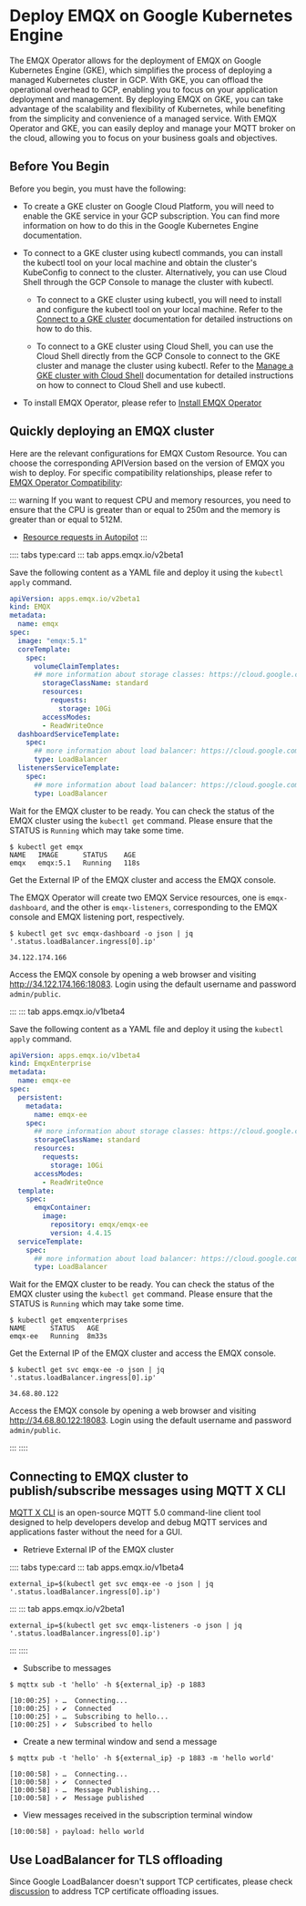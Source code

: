 # Deploy EMQX on Google Kubernetes Engine

The EMQX Operator allows for the deployment of EMQX on Google Kubernetes Engine (GKE), which simplifies the process of deploying a managed Kubernetes cluster in GCP. With GKE, you can offload the operational overhead to GCP, enabling you to focus on your application deployment and management. By deploying EMQX on GKE, you can take advantage of the scalability and flexibility of Kubernetes, while benefiting from the simplicity and convenience of a managed service. With EMQX Operator and GKE, you can easily deploy and manage your MQTT broker on the cloud, allowing you to focus on your business goals and objectives.


## Before You Begin
Before you begin, you must have the following:

- To create a GKE cluster on Google Cloud Platform, you will need to enable the GKE service in your GCP subscription. You can find more information on how to do this in the Google Kubernetes Engine documentation.


- To connect to a GKE cluster using kubectl commands, you can install the kubectl tool on your local machine and obtain the cluster's KubeConfig to connect to the cluster. Alternatively, you can use Cloud Shell through the GCP Console to manage the cluster with kubectl.

  - To connect to a GKE cluster using kubectl, you will need to install and configure the kubectl tool on your local machine. Refer to the [Connect to a GKE cluster](https://cloud.google.com/kubernetes-engine/docs/how-to/cluster-access-for-kubectl) documentation for detailed instructions on how to do this.

  - To connect to a GKE cluster using Cloud Shell, you can use the Cloud Shell directly from the GCP Console to connect to the GKE cluster and manage the cluster using kubectl. Refer to the [Manage a GKE cluster with Cloud Shell](https://cloud.google.com/code/docs/shell/create-configure-gke-cluster) documentation for detailed instructions on how to connect to Cloud Shell and use kubectl.

- To install EMQX Operator, please refer to [Install EMQX Operator](../getting-started/getting-started.md)

## Quickly deploying an EMQX cluster

Here are the relevant configurations for EMQX Custom Resource. You can choose the corresponding APIVersion based on the version of EMQX you wish to deploy. For specific compatibility relationships, please refer to [EMQX Operator Compatibility](../index.md):

  ::: warning
  If you want to request CPU and memory resources, you need to ensure that the CPU is greater than or equal to 250m and the memory is greater than or equal to 512M.

  - [Resource requests in Autopilot](https://cloud.google.com/kubernetes-engine/docs/concepts/autopilot-resource-requests)
  :::

:::: tabs type:card
::: tab apps.emqx.io/v2beta1

Save the following content as a YAML file and deploy it using the `kubectl apply` command.


```yaml
apiVersion: apps.emqx.io/v2beta1
kind: EMQX
metadata:
  name: emqx
spec:
  image: "emqx:5.1"
  coreTemplate:
    spec:
      volumeClaimTemplates:
      ## more information about storage classes: https://cloud.google.com/kubernetes-engine/docs/concepts/persistent-volumes#storageclasses
        storageClassName: standard
        resources:
          requests:
            storage: 10Gi
        accessModes:
        - ReadWriteOnce
  dashboardServiceTemplate:
    spec:
      ## more information about load balancer: https://cloud.google.com/kubernetes-engine/docs/how-to/internal-load-balancing
      type: LoadBalancer
  listenersServiceTemplate:
    spec:
      ## more information about load balancer: https://cloud.google.com/kubernetes-engine/docs/how-to/internal-load-balancing
      type: LoadBalancer
```

Wait for the EMQX cluster to be ready. You can check the status of the EMQX cluster using the `kubectl get` command. Please ensure that the STATUS is `Running` which may take some time.

```shell
$ kubectl get emqx
NAME   IMAGE      STATUS    AGE
emqx   emqx:5.1   Running   118s
```

Get the External IP of the EMQX cluster and access the EMQX console.

The EMQX Operator will create two EMQX Service resources, one is `emqx-dashboard`, and the other is `emqx-listeners`, corresponding to the EMQX console and EMQX listening port, respectively.

```shell
$ kubectl get svc emqx-dashboard -o json | jq '.status.loadBalancer.ingress[0].ip'

34.122.174.166
```

Access the EMQX console by opening a web browser and visiting http://34.122.174.166:18083. Login using the default username and password `admin/public`.

:::
::: tab apps.emqx.io/v1beta4

Save the following content as a YAML file and deploy it using the `kubectl apply` command.



```yaml
apiVersion: apps.emqx.io/v1beta4
kind: EmqxEnterprise
metadata:
  name: emqx-ee
spec:
  persistent:
    metadata:
      name: emqx-ee
    spec:
      ## more information about storage classes: https://cloud.google.com/kubernetes-engine/docs/concepts/persistent-volumes#storageclasses
      storageClassName: standard
      resources:
        requests:
          storage: 10Gi
      accessModes:
        - ReadWriteOnce
  template:
    spec:
      emqxContainer:
        image:
          repository: emqx/emqx-ee
          version: 4.4.15
  serviceTemplate:
    spec:
      ## more information about load balancer: https://cloud.google.com/kubernetes-engine/docs/how-to/internal-load-balancing
      type: LoadBalancer
```

Wait for the EMQX cluster to be ready. You can check the status of the EMQX cluster using the `kubectl get` command. Please ensure that the STATUS is `Running` which may take some time.

```shell
$ kubectl get emqxenterprises
NAME      STATUS   AGE
emqx-ee   Running  8m33s
```

Get the External IP of the EMQX cluster and access the EMQX console.

```shell
$ kubectl get svc emqx-ee -o json | jq '.status.loadBalancer.ingress[0].ip'

34.68.80.122
```

Access the EMQX console by opening a web browser and visiting http://34.68.80.122:18083. Login using the default username and password `admin/public`.

:::
::::

## Connecting to EMQX cluster to publish/subscribe messages using MQTT X CLI

[MQTT X CLI](https://mqttx.app/cli) is an open-source MQTT 5.0 command-line client tool designed to help developers develop and debug MQTT services and applications faster without the need for a GUI.

- Retrieve External IP of the EMQX cluster

:::: tabs type:card
::: tab apps.emqx.io/v1beta4

```shell
external_ip=$(kubectl get svc emqx-ee -o json | jq '.status.loadBalancer.ingress[0].ip')
```

:::
::: tab apps.emqx.io/v2beta1

```shell
external_ip=$(kubectl get svc emqx-listeners -o json | jq '.status.loadBalancer.ingress[0].ip')
```

:::
::::

- Subscribe to messages

```shell
$ mqttx sub -t 'hello' -h ${external_ip} -p 1883

[10:00:25] › …  Connecting...
[10:00:25] › ✔  Connected
[10:00:25] › …  Subscribing to hello...
[10:00:25] › ✔  Subscribed to hello
```

- Create a new terminal window and send a message

```shell
$ mqttx pub -t 'hello' -h ${external_ip} -p 1883 -m 'hello world'

[10:00:58] › …  Connecting...
[10:00:58] › ✔  Connected
[10:00:58] › …  Message Publishing...
[10:00:58] › ✔  Message published
```

- View messages received in the subscription terminal window

```shell
[10:00:58] › payload: hello world
```

## Use LoadBalancer for TLS offloading

Since Google LoadBalancer doesn't support TCP certificates, please check [discussion](https://github.com/emqx/emqx-operator/discussions/312) to address TCP certificate offloading issues.

